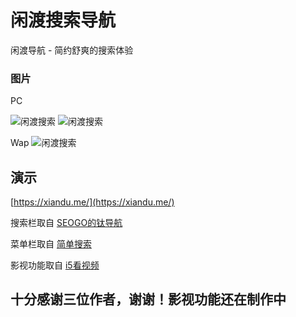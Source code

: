 # 闲渡搜索导航 

闲渡导航 - 简约舒爽的搜索体验


###  图片

PC

![闲渡搜索](https://ae01.alicdn.com/kf/Ua5c25565e61f41aab15663c01264dbf68.jpg)
![闲渡搜索](https://ae01.alicdn.com/kf/Uef5e9429ac6249e4a07f39a5e278fe836.jpg)


Wap
![闲渡搜索](https://ae01.alicdn.com/kf/U611698f4247d4701b47b88ac405064681.jpg
)

## 演示    
 
[https://xiandu.me/](https://xiandu.me/)  

搜索栏取自 [SEOGO的钛导航](https://www.seogo.me/)

菜单栏取自 [简单搜索](https://github.com/5iux/sou)  

影视功能取自 [i5看视频](https://github.com/yumusb/I5Player) 

## 十分感谢三位作者，谢谢！影视功能还在制作中
